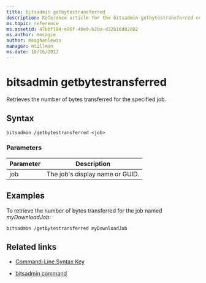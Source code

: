 ```yaml
---
title: bitsadmin getbytestransferred
description: Reference article for the bitsadmin getbytestransferred command, which retrieves the number of bytes transferred for the specified job.
ms.topic: reference
ms.assetid: 47bbf184-e06f-4be0-b2ba-d32b10d82002
ms.author: mosagie
author: meaghanlewis
manager: mtillman
ms.date: 10/16/2017
---
```


# bitsadmin getbytestransferred

Retrieves the number of bytes transferred for the specified job.

## Syntax

```
bitsadmin /getbytestransferred <job>
```

### Parameters

| Parameter | Description |
| -------------- | -------------- |
| job | The job's display name or GUID. |

## Examples

To retrieve the number of bytes transferred for the job named *myDownloadJob*:

```
bitsadmin /getbytestransferred myDownloadJob
```

## Related links

- [Command-Line Syntax Key](command-line-syntax-key.md)

- [bitsadmin command](bitsadmin.md)

